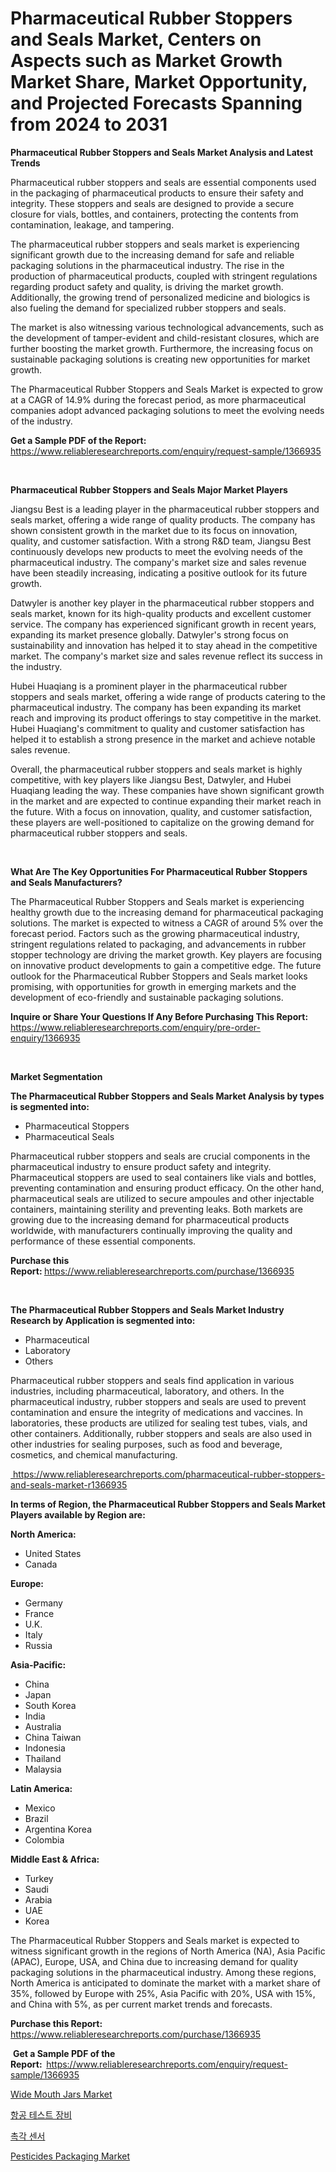 <p><h1>Pharmaceutical Rubber Stoppers and Seals Market, Centers on Aspects such as Market Growth Market Share, Market Opportunity, and Projected Forecasts Spanning from 2024 to 2031</h1></p><p><strong>Pharmaceutical Rubber Stoppers and Seals Market Analysis and Latest Trends</strong></p>
<p><p>Pharmaceutical rubber stoppers and seals are essential components used in the packaging of pharmaceutical products to ensure their safety and integrity. These stoppers and seals are designed to provide a secure closure for vials, bottles, and containers, protecting the contents from contamination, leakage, and tampering.</p><p>The pharmaceutical rubber stoppers and seals market is experiencing significant growth due to the increasing demand for safe and reliable packaging solutions in the pharmaceutical industry. The rise in the production of pharmaceutical products, coupled with stringent regulations regarding product safety and quality, is driving the market growth. Additionally, the growing trend of personalized medicine and biologics is also fueling the demand for specialized rubber stoppers and seals.</p><p>The market is also witnessing various technological advancements, such as the development of tamper-evident and child-resistant closures, which are further boosting the market growth. Furthermore, the increasing focus on sustainable packaging solutions is creating new opportunities for market growth.</p><p>The Pharmaceutical Rubber Stoppers and Seals Market is expected to grow at a CAGR of 14.9% during the forecast period, as more pharmaceutical companies adopt advanced packaging solutions to meet the evolving needs of the industry.</p></p>
<p><strong>Get a Sample PDF of the Report:&nbsp;</strong> <a href="https://www.reliableresearchreports.com/enquiry/request-sample/1366935">https://www.reliableresearchreports.com/enquiry/request-sample/1366935</a></p>
<p>&nbsp;</p>
<p><strong>Pharmaceutical Rubber Stoppers and Seals Major Market Players</strong></p>
<p><p>Jiangsu Best is a leading player in the pharmaceutical rubber stoppers and seals market, offering a wide range of quality products. The company has shown consistent growth in the market due to its focus on innovation, quality, and customer satisfaction. With a strong R&D team, Jiangsu Best continuously develops new products to meet the evolving needs of the pharmaceutical industry. The company's market size and sales revenue have been steadily increasing, indicating a positive outlook for its future growth.</p><p>Datwyler is another key player in the pharmaceutical rubber stoppers and seals market, known for its high-quality products and excellent customer service. The company has experienced significant growth in recent years, expanding its market presence globally. Datwyler's strong focus on sustainability and innovation has helped it to stay ahead in the competitive market. The company's market size and sales revenue reflect its success in the industry.</p><p>Hubei Huaqiang is a prominent player in the pharmaceutical rubber stoppers and seals market, offering a wide range of products catering to the pharmaceutical industry. The company has been expanding its market reach and improving its product offerings to stay competitive in the market. Hubei Huaqiang's commitment to quality and customer satisfaction has helped it to establish a strong presence in the market and achieve notable sales revenue.</p><p>Overall, the pharmaceutical rubber stoppers and seals market is highly competitive, with key players like Jiangsu Best, Datwyler, and Hubei Huaqiang leading the way. These companies have shown significant growth in the market and are expected to continue expanding their market reach in the future. With a focus on innovation, quality, and customer satisfaction, these players are well-positioned to capitalize on the growing demand for pharmaceutical rubber stoppers and seals.</p></p>
<p>&nbsp;</p>
<p><strong>What Are The Key Opportunities For Pharmaceutical Rubber Stoppers and Seals Manufacturers?</strong></p>
<p><p>The Pharmaceutical Rubber Stoppers and Seals market is experiencing healthy growth due to the increasing demand for pharmaceutical packaging solutions. The market is expected to witness a CAGR of around 5% over the forecast period. Factors such as the growing pharmaceutical industry, stringent regulations related to packaging, and advancements in rubber stopper technology are driving the market growth. Key players are focusing on innovative product developments to gain a competitive edge. The future outlook for the Pharmaceutical Rubber Stoppers and Seals market looks promising, with opportunities for growth in emerging markets and the development of eco-friendly and sustainable packaging solutions.</p></p>
<p><strong>Inquire or Share Your Questions If Any Before Purchasing This Report:</strong> <a href="https://www.reliableresearchreports.com/enquiry/pre-order-enquiry/1366935">https://www.reliableresearchreports.com/enquiry/pre-order-enquiry/1366935</a></p>
<p>&nbsp;</p>
<p><strong>Market Segmentation</strong></p>
<p><strong>The Pharmaceutical Rubber Stoppers and Seals Market Analysis by types is segmented into:</strong></p>
<p><ul><li>Pharmaceutical Stoppers</li><li>Pharmaceutical Seals</li></ul></p>
<p><p>Pharmaceutical rubber stoppers and seals are crucial components in the pharmaceutical industry to ensure product safety and integrity. Pharmaceutical stoppers are used to seal containers like vials and bottles, preventing contamination and ensuring product efficacy. On the other hand, pharmaceutical seals are utilized to secure ampoules and other injectable containers, maintaining sterility and preventing leaks. Both markets are growing due to the increasing demand for pharmaceutical products worldwide, with manufacturers continually improving the quality and performance of these essential components.</p></p>
<p><strong>Purchase this Report:&nbsp;</strong><a href="https://www.reliableresearchreports.com/purchase/1366935">https://www.reliableresearchreports.com/purchase/1366935</a></p>
<p>&nbsp;</p>
<p><strong>The Pharmaceutical Rubber Stoppers and Seals Market Industry Research by Application is segmented into:</strong></p>
<p><ul><li>Pharmaceutical</li><li>Laboratory</li><li>Others</li></ul></p>
<p><p>Pharmaceutical rubber stoppers and seals find application in various industries, including pharmaceutical, laboratory, and others. In the pharmaceutical industry, rubber stoppers and seals are used to prevent contamination and ensure the integrity of medications and vaccines. In laboratories, these products are utilized for sealing test tubes, vials, and other containers. Additionally, rubber stoppers and seals are also used in other industries for sealing purposes, such as food and beverage, cosmetics, and chemical manufacturing.</p></p>
<p><a href="https://www.reliableresearchreports.com/pharmaceutical-rubber-stoppers-and-seals-market-r1366935">&nbsp;https://www.reliableresearchreports.com/pharmaceutical-rubber-stoppers-and-seals-market-r1366935</a></p>
<p><strong>In terms of Region, the Pharmaceutical Rubber Stoppers and Seals Market Players available by Region are:</strong></p>
<p>
    <p> <strong> North America: </strong>
        <ul>
            <li>United States</li>
            <li>Canada</li>
        </ul>
        </p> 
    <p> <strong> Europe: </strong>
        <ul>
            <li>Germany</li>
            <li>France</li>
            <li>U.K.</li>
            <li>Italy</li>
            <li>Russia</li>
        </ul>
        </p> 
    <p> <strong> Asia-Pacific: </strong>
        <ul>
            <li>China</li>
            <li>Japan</li>
            <li>South Korea</li>
            <li>India</li>
            <li>Australia</li>
            <li>China Taiwan</li>
            <li>Indonesia</li>
            <li>Thailand</li>
            <li>Malaysia</li>
        </ul>
        </p> 
    <p> <strong> Latin America: </strong>
        <ul>
            <li>Mexico</li>
            <li>Brazil</li>
            <li>Argentina Korea</li>
            <li>Colombia</li>
        </ul>
        </p> 
    <p> <strong> Middle East & Africa: </strong>
        <ul>
            <li>Turkey</li>
            <li>Saudi</li>
            <li>Arabia</li>
            <li>UAE</li>
            <li>Korea</li>
        </ul>
    </p>
    </p>
<p><p>The Pharmaceutical Rubber Stoppers and Seals market is expected to witness significant growth in the regions of North America (NA), Asia Pacific (APAC), Europe, USA, and China due to increasing demand for quality packaging solutions in the pharmaceutical industry. Among these regions, North America is anticipated to dominate the market with a market share of 35%, followed by Europe with 25%, Asia Pacific with 20%, USA with 15%, and China with 5%, as per current market trends and forecasts.</p></p>
<p><strong>Purchase this Report: </strong><a href="https://www.reliableresearchreports.com/purchase/1366935">https://www.reliableresearchreports.com/purchase/1366935</a></p>
<p>&nbsp;<strong>Get a Sample PDF of the Report:&nbsp;&nbsp;</strong><a href="https://www.reliableresearchreports.com/enquiry/request-sample/1366935">https://www.reliableresearchreports.com/enquiry/request-sample/1366935</a></p>
<p><strong></strong></p>
<p><p><a href="https://github.com/ChiragRp1/Market-Research-Report-List-5/blob/main/wide-mouth-jars-market.md">Wide Mouth Jars Market</a></p><p><a href="https://medium.com/@mares423682024/%ED%95%AD%EA%B3%B5-%EC%8B%9C%ED%97%98-%EC%9E%A5%EB%B9%84-%EC%8B%9C%EC%9E%A5-%EC%9D%B8%EC%82%AC%EC%9D%B4%ED%8A%B8-%EC%8B%9C%EC%9E%A5-%EB%8F%99%ED%96%A5-%EC%84%B1%EC%9E%A5-2024%EB%85%84%EB%B6%80%ED%84%B0-2031%EB%85%84%EA%B9%8C%EC%A7%80-%EC%98%88%EC%B8%A1%EB%90%9C-%EA%B2%83-221354c2dfb2">항공 테스트 장비</a></p><p><a href="https://medium.com/@mares423682024/%EC%B4%89%EA%B0%81-%EC%84%BC%EC%84%9C-%EC%8B%9C%EC%9E%A5-%EA%B7%9C%EB%AA%A8-cagr-%ED%8A%B8%EB%A0%8C%EB%93%9C-2024-2030-7518e0348ae6">촉각 센서</a></p><p><a href="https://github.com/abdelrhmankishk22/Market-Research-Report-List-5/blob/main/pesticides-packaging-market.md">Pesticides Packaging Market</a></p></p>